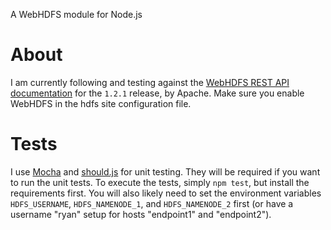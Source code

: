 A WebHDFS module for Node.js

# About

I am currently following and testing against the [WebHDFS REST API documentation](http://hadoop.apache.org/docs/r1.2.1/webhdfs.html) for the `1.2.1` release, by Apache. Make sure you enable WebHDFS in the hdfs site configuration file.

# Tests

I use [Mocha](https://mochajs.org/) and [should.js](https://github.com/visionmedia/should.js) for unit testing. They will be required if you want to run the unit tests. To execute the tests, simply `npm test`, but install the requirements first.  You will also likely need to set the environment variables `HDFS_USERNAME`, `HDFS_NAMENODE_1`, and `HDFS_NAMENODE_2` first (or have a username "ryan" setup for hosts "endpoint1" and "endpoint2").
